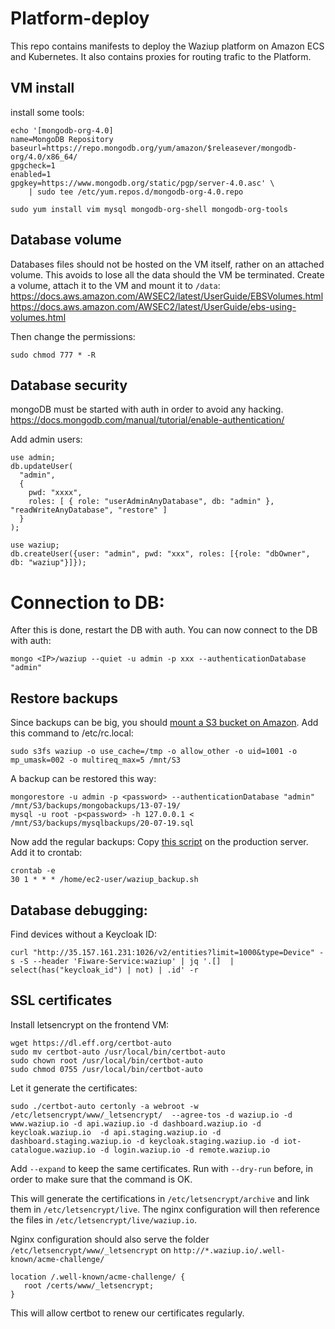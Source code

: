# Platform-deploy

This repo contains manifests to deploy the Waziup platform on Amazon ECS and Kubernetes.
It also contains proxies for routing trafic to the Platform.

VM install
----------

install some tools:
```
echo '[mongodb-org-4.0]
name=MongoDB Repository
baseurl=https://repo.mongodb.org/yum/amazon/$releasever/mongodb-org/4.0/x86_64/
gpgcheck=1
enabled=1
gpgkey=https://www.mongodb.org/static/pgp/server-4.0.asc' \
    | sudo tee /etc/yum.repos.d/mongodb-org-4.0.repo

sudo yum install vim mysql mongodb-org-shell mongodb-org-tools
```


Database volume
---------------

Databases files should not be hosted on the VM itself, rather on an attached volume.
This avoids to lose all the data should the VM be terminated.
Create a volume, attach it to the VM and mount it to `/data`:
https://docs.aws.amazon.com/AWSEC2/latest/UserGuide/EBSVolumes.html
https://docs.aws.amazon.com/AWSEC2/latest/UserGuide/ebs-using-volumes.html

Then change the permissions:
```
sudo chmod 777 * -R
```

Database security
-----------------

mongoDB must be started with auth in order to avoid any hacking.
https://docs.mongodb.com/manual/tutorial/enable-authentication/

Add admin users:
```
use admin;
db.updateUser(
  "admin",
  {
    pwd: "xxxx",
    roles: [ { role: "userAdminAnyDatabase", db: "admin" }, "readWriteAnyDatabase", "restore" ]
  }
);

use waziup;
db.createUser({user: "admin", pwd: "xxx", roles: [{role: "dbOwner", db: "waziup"}]});
```

Connection to DB:
=======
After this is done, restart the DB with auth. You can now connect to the DB with auth:
```
mongo <IP>/waziup --quiet -u admin -p xxx --authenticationDatabase "admin"
```

Restore backups
---------------

Since backups can be big, you should [mount a S3 bucket on Amazon](https://cloudkul.com/blog/mounting-s3-bucket-linux-ec2-instance/).
Add this command to /etc/rc.local:
```
sudo s3fs waziup -o use_cache=/tmp -o allow_other -o uid=1001 -o mp_umask=002 -o multireq_max=5 /mnt/S3
```

A backup can be restored this way:
```
mongorestore -u admin -p <password> --authenticationDatabase "admin" /mnt/S3/backups/mongobackups/13-07-19/
mysql -u root -p<password> -h 127.0.0.1 < /mnt/S3/backups/mysqlbackups/20-07-19.sql
```

Now add the regular backups:
Copy [this script](./waziup_backup.sh) on the production server.
Add it to crontab:
```
crontab -e
30 1 * * * /home/ec2-user/waziup_backup.sh
```

Database debugging:
-------------------

Find devices without a Keycloak ID:
```
curl "http://35.157.161.231:1026/v2/entities?limit=1000&type=Device" -s -S --header 'Fiware-Service:waziup' | jq '.[]  | select(has("keycloak_id") | not) | .id' -r
```

SSL certificates
----------------

Install letsencrypt on the frontend VM:
```
wget https://dl.eff.org/certbot-auto
sudo mv certbot-auto /usr/local/bin/certbot-auto
sudo chown root /usr/local/bin/certbot-auto
sudo chmod 0755 /usr/local/bin/certbot-auto
```
Let it generate the certificates:
```
sudo ./certbot-auto certonly -a webroot -w /etc/letsencrypt/www/_letsencrypt/  --agree-tos -d waziup.io -d www.waziup.io -d api.waziup.io -d dashboard.waziup.io -d keycloak.waziup.io  -d api.staging.waziup.io -d dashboard.staging.waziup.io -d keycloak.staging.waziup.io -d iot-catalogue.waziup.io -d login.waziup.io -d remote.waziup.io
```
Add `--expand` to keep the same certificates.
Run with `--dry-run` before, in order to make sure that the command is OK.

This will generate the certifications in `/etc/letsencrypt/archive` and link them in `/etc/letsencrypt/live`.
The nginx configuration will then reference the files in `/etc/letsencrypt/live/waziup.io`.


Nginx configuration should also serve the folder `/etc/letsencrypt/www/_letsencrypt` on `http://*.waziup.io/.well-known/acme-challenge/`
```
location /.well-known/acme-challenge/ {
   root /certs/www/_letsencrypt;
}
```
This will allow certbot to renew our certificates regularly.
